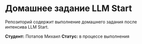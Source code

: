 # Домашнее задание LLM Start

Репозиторий содержит выполнение домашнего задания после интенсива LLM Start.

**Студент:** Потапов Михаил
**Статус:** в процессе выполнения